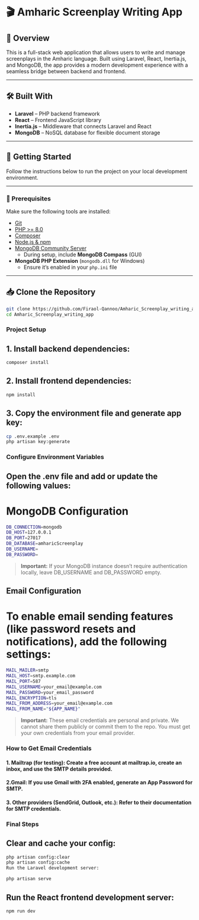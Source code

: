 # 🎬 Amharic Screenplay Writing App

## 📖 Overview

This is a full-stack web application that allows users to write and manage screenplays in the Amharic language. Built using Laravel, React, Inertia.js, and MongoDB, the app provides a modern development experience with a seamless bridge between backend and frontend.

---

## 🛠 Built With

- **Laravel** – PHP backend framework  
- **React** – Frontend JavaScript library  
- **Inertia.js** – Middleware that connects Laravel and React  
- **MongoDB** – NoSQL database for flexible document storage  

---

## 🚀 Getting Started

Follow the instructions below to run the project on your local development environment.

---

### 🔧 Prerequisites

Make sure the following tools are installed:

- [Git](https://git-scm.com/downloads)  
- [PHP >= 8.0](https://www.php.net/)  
- [Composer](https://getcomposer.org/)  
- [Node.js & npm](https://nodejs.org/)  
- [MongoDB Community Server](https://www.mongodb.com/try/download/community)  
  - During setup, include **MongoDB Compass** (GUI)  
- **MongoDB PHP Extension** (`mongodb.dll` for Windows)  
  - Ensure it’s enabled in your `php.ini` file  

---

## 📥 Clone the Repository

```bash
git clone https://github.com/Firaol-Qannoo/Amharic_Screenplay_writing_app.git
cd Amharic_Screenplay_writing_app

```

### Project Setup
## 1. Install backend dependencies:

```bash
composer install
```


## 2. Install frontend dependencies:

```bash
npm install
```

## 3. Copy the environment file and generate app key:

```bash
cp .env.example .env
php artisan key:generate
```


### Configure Environment Variables
## Open the .env file and add or update the following values:

# MongoDB Configuration

```bash
DB_CONNECTION=mongodb
DB_HOST=127.0.0.1
DB_PORT=27017
DB_DATABASE=amharicScreenplay
DB_USERNAME=
DB_PASSWORD=
```

> **Important:** If your MongoDB instance doesn’t require authentication locally, leave DB_USERNAME and DB_PASSWORD empty.

## Email Configuration
# To enable email sending features (like password resets and notifications), add the following settings:

``` bash
MAIL_MAILER=smtp
MAIL_HOST=smtp.example.com
MAIL_PORT=587
MAIL_USERNAME=your_email@example.com
MAIL_PASSWORD=your_email_password
MAIL_ENCRYPTION=tls
MAIL_FROM_ADDRESS=your_email@example.com
MAIL_FROM_NAME="${APP_NAME}"
```

> **Important:** These email credentials are personal and private. We cannot share them publicly or commit them to the repo. You must get your own credentials from your email provider.

### How to Get Email Credentials
#### 1. Mailtrap (for testing): Create a free account at mailtrap.io, create an inbox, and use the SMTP details provided.
#### 2.Gmail: If you use Gmail with 2FA enabled, generate an App Password for SMTP.
#### 3. Other providers (SendGrid, Outlook, etc.): Refer to their documentation for SMTP credentials.

### Final Steps
## Clear and cache your config:

```bash
php artisan config:clear
php artisan config:cache
Run the Laravel development server:

php artisan serve
```

## Run the React frontend development server:
```bash
npm run dev
```